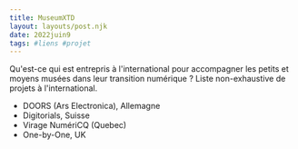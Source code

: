 ```yaml
---
title: MuseumXTD
layout: layouts/post.njk
date: 2022juin9
tags: #liens #projet
---
```


Qu'est-ce qui est entrepris à l'international pour accompagner les petits et moyens musées dans leur transition numérique ?
Liste non-exhaustive de projets à l'international. 

- DOORS (Ars Electronica), Allemagne
- Digitorials, Suisse
- Virage NumériCQ (Quebec)
- One-by-One, UK